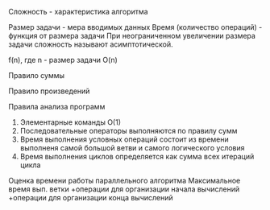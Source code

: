 Сложность - характеристика алгоритма

Размер задачи - мера вводимых данных
Время (количество операций) - функция от размера задачи
При неограниченном увеличении размера задачи сложность называют асимптотической.

f(n), где n - размер задачи
O(n)

Правило суммы

Правило произведений

Правила анализа программ
1. Элементарные команды О(1)
2. Последовательные операторы выполняются по правилу сумм
3. Время выполнения условных операций состоит из времени выполненя самой большой ветви и самого логического условия
4. Время выполнения циклов определяется как сумма всех итераций цикла

Оценка времени работы параллельного алгоритма
Максимальное время вып. ветки
+операции для организации начала вычислений
+операции для организации конца вычислений